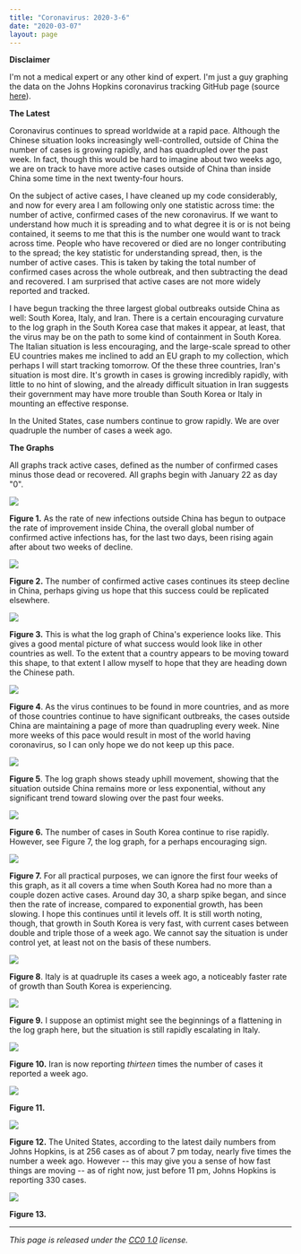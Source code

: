 ```yaml
---
title: "Coronavirus: 2020-3-6"
date: "2020-03-07"
layout: page
---
```


**Disclaimer**

I'm not a medical expert or any other kind of expert. I'm just a guy graphing the data on the Johns Hopkins coronavirus tracking GitHub page (source [here](https://github.com/CSSEGISandData/COVID-19/tree/master/csse_covid_19_data/csse_covid_19_daily_reports)).

**The Latest**

Coronavirus continues to spread worldwide at a rapid pace. Although the Chinese situation looks increasingly well-controlled, outside of China the number of cases is growing rapidly, and has quadrupled over the past week. In fact, though this would be hard to imagine about two weeks ago, we are on track to have more active cases outside of China than inside China some time in the next twenty-four hours.

On the subject of active cases, I have cleaned up my code considerably, and now for every area I am following only one statistic across time: the number of active, confirmed cases of the new coronavirus. If we want to understand how much it is spreading and to what degree it is or is not being contained, it seems to me that this is the number one would want to track across time. People who have recovered or died are no longer contributing to the spread; the key statistic for understanding spread, then, is the number of active cases. This is taken by taking the total number of confirmed cases across the whole outbreak, and then subtracting the dead and recovered. I am surprised that active cases are not more widely reported and tracked.

I have begun tracking the three largest global outbreaks outside China as well: South Korea, Italy, and Iran. There is a certain encouraging curvature to the log graph in the South Korea case that makes it appear, at least, that the virus may be on the path to some kind of containment in South Korea. The Italian situation is less encouraging, and the large-scale spread to other EU countries makes me inclined to add an EU graph to my collection, which perhaps I will start tracking tomorrow. Of the these three countries, Iran's situation is most dire. It's growth in cases is growing incredibly rapidly, with little to no hint of slowing, and the already difficult situation in Iran suggests their government may have more trouble than South Korea or Italy in mounting an effective response.

In the United States, case numbers continue to grow rapidly. We are over quadruple the number of cases a week ago.

**The Graphs**

All graphs track active cases, defined as the number of confirmed cases minus those dead or recovered. All graphs begin with January 22 as day "0".

![](../../i/2h.png)

**Figure 1.** As the rate of new infections outside China has begun to outpace the rate of improvement inside China, the overall global number of confirmed active infections has, for the last two days, been rising again after about two weeks of decline.

![](../../i/2i.png)

**Figure 2.** The number of confirmed active cases continues its steep decline in China, perhaps giving us hope that this success could be replicated elsewhere.

![](../../i/2j.png)

**Figure 3.** This is what the log graph of China's experience looks like. This gives a good mental picture of what success would look like in other countries as well. To the extent that a country appears to be moving toward this shape, to that extent I allow myself to hope that they are heading down the Chinese path.

![](../../i/2k.png)

**Figure 4**. As the virus continues to be found in more countries, and as more of those countries continue to have significant outbreaks, the cases outside China are maintaining a page of more than quadrupling every week. Nine more weeks of this pace would result in most of the world having coronavirus, so I can only hope we do not keep up this pace.

![](../../i/2l.png)

**Figure 5**. The log graph shows steady uphill movement, showing that the situation outside China remains more or less exponential, without any significant trend toward slowing over the past four weeks.

![](../../i/2m.png)

**Figure 6.** The number of cases in South Korea continue to rise rapidly. However, see Figure 7, the log graph, for a perhaps encouraging sign.

![](../../i/2n.png)

**Figure 7.** For all practical purposes, we can ignore the first four weeks of this graph, as it all covers a time when South Korea had no more than a couple dozen active cases. Around day 30, a sharp spike began, and since then the rate of increase, compared to exponential growth, has been slowing. I hope this continues until it levels off. It is still worth noting, though, that growth in South Korea is very fast, with current cases between double and triple those of a week ago. We cannot say the situation is under control yet, at least not on the basis of these numbers.

![](../../i/2o.png)

**Figure 8**. Italy is at quadruple its cases a week ago, a noticeably faster rate of growth than South Korea is experiencing.

![](../../i/2p.png)

**Figure 9.** I suppose an optimist might see the beginnings of a flattening in the log graph here, but the situation is still rapidly escalating in Italy.

![](../../i/2q.png)

**Figure 10.** Iran is now reporting _thirteen_ times the number of cases it reported a week ago.

![](../../i/2r.png)

**Figure 11.**

![](../../i/2s.png)

**Figure 12.** The United States, according to the latest daily numbers from Johns Hopkins, is at 256 cases as of about 7 pm today, nearly five times the number a week ago. However -- this may give you a sense of how fast things are moving -- as of right now, just before 11 pm, Johns Hopkins is reporting 330 cases.

![](../../i/2t.png)

**Figure 13.**

---

_This page is released under the [CC0 1.0](https://creativecommons.org/publicdomain/zero/1.0/) license._

